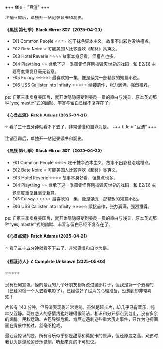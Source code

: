+++
title = "豆渣"
+++

注销豆瓣后，单独开一帖记录读书和观影。

#### 《黑镜 第七季》Black Mirror S07（2025-04-20）

- E01 Common People ⭐️⭐️⭐️⭐️ 吃干抹净资本主义，故事不出彩也没啥槽点。
- E02 Bete Noire ⭐️ 可能美国人比较喜欢《超体》类爽文。
- E03 Hotel Reverie ⭐️⭐️⭐️⭐️ 故事本身好看，但槽点也多。
- E04 Plaything ⭐️⭐️ 继承了这一季孤僻怪客瞎搞毁灭世界的戏码，和 E2/E6 主题高度重复且毫无新意。
- E05 Eulogy ⭐️⭐️⭐️⭐️⭐️ 最喜欢的一集，像是读完一部精致的短篇小说。
- E06 USS Callister Into Infinity ⭐️⭐️⭐️⭐️⭐️ 续接前作，张力满满，强烈推荐。

ps: 自第三季卖身美国后，就开始隐隐感受到美剧一贯的直白与浅显，原本英式那种“yes, master”式的幽默、丰富与留白已经不复存在了。

#### 《心灵点滴》Patch Adams (2025-04-21)

⭐️ 看了三十五分钟就看不下去了，非常傲慢和自以为是。
+++
title = "豆渣"
+++

注销豆瓣后，单独开一帖记录读书和观影。

#### 《黑镜 第七季》Black Mirror S07（2025-04-20）

- E01 Common People ⭐️⭐️⭐️⭐️ 吃干抹净资本主义，故事不出彩也没啥槽点。
- E02 Bete Noire ⭐️ 可能美国人比较喜欢《超体》类爽文。
- E03 Hotel Reverie ⭐️⭐️⭐️⭐️ 故事本身好看，但槽点也多。
- E04 Plaything ⭐️⭐️ 继承了这一季孤僻怪客瞎搞毁灭世界的戏码，和 E2/E6 主题高度重复且毫无新意。
- E05 Eulogy ⭐️⭐️⭐️⭐️⭐️ 最喜欢的一集，像是读完一部精致的短篇小说。
- E06 USS Callister Into Infinity ⭐️⭐️⭐️⭐️⭐️ 续接前作，张力满满，强烈推荐。

ps: 自第三季卖身美国后，就开始隐隐感受到美剧一贯的直白与浅显，原本英式那种“yes, master”式的幽默、丰富与留白已经不复存在了。

#### 《心灵点滴》Patch Adams (2025-04-21)

⭐️ 看了三十五分钟就看不下去了，非常傲慢和自以为是。

#### 《摇滚诗人》A Complete Unknown (2025-05-03)

⭐️⭐️⭐️⭐️⭐️

没有任何宣发，怪的是我的几个好朋友都听说过这部片子，但我是第一个去看的（已经习惯一个人去看电影了）。已经做好了烂片的心理准备，没想到却非常喜欢！

片长有 140 分钟，但导演表现得非常克制。虽然是超长片，却几乎只有音乐，纯粹又沉静。两位恋人的感情线也处理得很简洁，相识和分开都点到为止，没有多余的煽情。民权运动、古巴导弹危机、肯尼迪遇刺这些重大历史事件，只作为电视画面在背景中掠过，丝毫不抢戏。

最让我惊讶的是，所有音乐似乎都是甜茶和莫妮卡的原声，但还原度之高，观影时我认为是涤纶的音乐录制，听起来真的不可思议。
